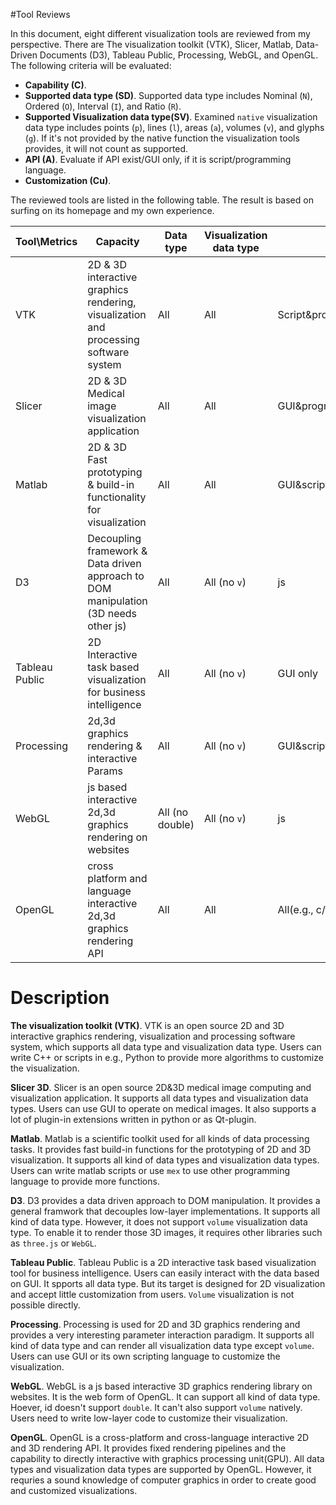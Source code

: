 #Tool Reviews

In this document, eight different visualization tools are reviewed from my perspective. There are The visualization toolkit (VTK), Slicer, Matlab, Data-Driven Documents (D3), Tableau Public, Processing, WebGL, and OpenGL. The following criteria will be evaluated:

 * **Capability (C)**.
 * **Supported data type (SD)**. Supported data type includes Nominal (`N`), Ordered (`O`), Interval (`I`), and Ratio (`R`).
 * **Supported Visualization data type(SV)**. Examined `native` visualization data type includes points (`p`), lines (`l`), areas (`a`), volumes (`v`), and glyphs (`g`). If it's not provided by the native function the visualization tools provides, it will not count as supported.  
 * **API (A)**. Evaluate if API exist/GUI only, if it is script/programming language.
 * **Customization (Cu)**.
 
 The reviewed tools are listed in the following table. The result is based on surfing on its homepage and my own experience.
 
 | Tool\Metrics  | Capacity   | Data type  | Visualization data type  | API  | Customization |
 |---|---|---|---|---|---|
 | VTK  | 2D & 3D interactive graphics rendering, visualization and processing software system  | All  | All  | Script&programing   | `Expandable`  |
 | Slicer  | 2D & 3D Medical image visualization application  | All  |  All | GUI&programming&script  | `plugin`  |
 | Matlab  | 2D & 3D Fast prototyping & build-in functionality for visualization  | All  | All  | GUI&script&programming  | `Expandable` |
 | D3  | Decoupling framework & Data driven approach to DOM manipulation (3D needs other js) | All | All (no `v`)  | js  | `Expandable`  |
 | Tableau Public  | 2D Interactive task based visualization for business intelligence  |  All  | All (no `v`)   | GUI only | `Very Limited`  |
 | Processing  | 2d,3d graphics rendering & interactive Params | All | All (no `v`)  | GUI&script   | `Expandable`  |
 | WebGL  | js based interactive 2d,3d graphics rendering on websites  | All (no double)  | All (no `v`)  | js | `Expandable`  |
 | OpenGL  | cross platform and language interactive 2d,3d graphics rendering API  | All   | All  | All(e.g., c/c++)  | `Expandable`  | 


# Description

**The visualization toolkit (VTK)**. VTK is an open source 2D and 3D interactive graphics rendering, visualization and processing software system, which supports all data type and visualization data type. Users can write C++ or scripts in e.g., Python to provide more algorithms to customize the visualization.

**Slicer 3D**. Slicer is an open source 2D&3D medical image computing and visualization application. It supports all data types and visualization data types. Users can use GUI to operate on medical images. It also supports a lot of plugin-in extensions written in python or as Qt-plugin.

**Matlab**. Matlab is a scientific toolkit used for all kinds of data processing tasks. It provides fast build-in functions for the prototyping of 2D and 3D visualization. It supports all kind of data types and visualization data types. Users can write matlab scripts or use `mex` to use other programming language to provide more functions.
  
**D3**. D3 provides a data driven approach to DOM manipulation. It provides a general framwork that decouples low-layer implementations. It supports all kind of data type. However, it does not support `volume` visualization data type. To enable it to render those 3D images, it requires other libraries such as `three.js` or `WebGL`.
 
**Tableau Public**. Tableau Public is a 2D interactive task based visualization tool for business intelligence. Users can easily interact with the data based on GUI. It spports all data type. But its target is designed for 2D visualization and accept little customization from users. `Volume` visualization is not possible directly.
                   
**Processing**. Processing is used for 2D and 3D graphics rendering and provides a very interesting parameter interaction paradigm. It supports all kind of data type and can render all visualization data type except `volume`. Users can use GUI or its own scripting language to customize the visualization.

**WebGL**. WebGL is a js based interactive 3D graphics rendering library on websites. It is the web form of OpenGL. It can support all kind of data type. Hoever, id doesn't support `double`. It can't also support `volume` natively. Users need to write low-layer code to customize their visualization.

**OpenGL**. OpenGL is a cross-platform and cross-language interactive 2D and 3D rendering API. It provides fixed rendering pipelines and the capability to directly interactive with graphics processing unit(GPU). All data types and visualization data types are supported by OpenGL. However, it requries a sound knowledge of computer graphics in order to create good and customized visualizations.